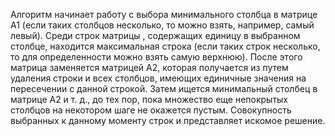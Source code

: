 Алгоритм начинает работу с выбора минимального столбца в матрице A1
(если таких столбцов несколько, то можно взять, например, самый левый). 
Среди строк матрицы , содержащих единицу в выбранном столбце, находится максимальная строка 
(если таких строк несколько, то для определенности можно взять самую верхнюю). 
После этого матрица заменяется матрицей A2, которая получается из путем удаления строки и всех столбцов, 
имеющих единичные значения на пересечении с данной строкой. 
Затем ищется минимальный столбец в матрице A2 и т. д., до тех пор, 
пока множество еще непокрытых столбцов на некотором шаге не окажется пустым. 
Совокупность выбранных к данному моменту строк и представляет искомое решение.
